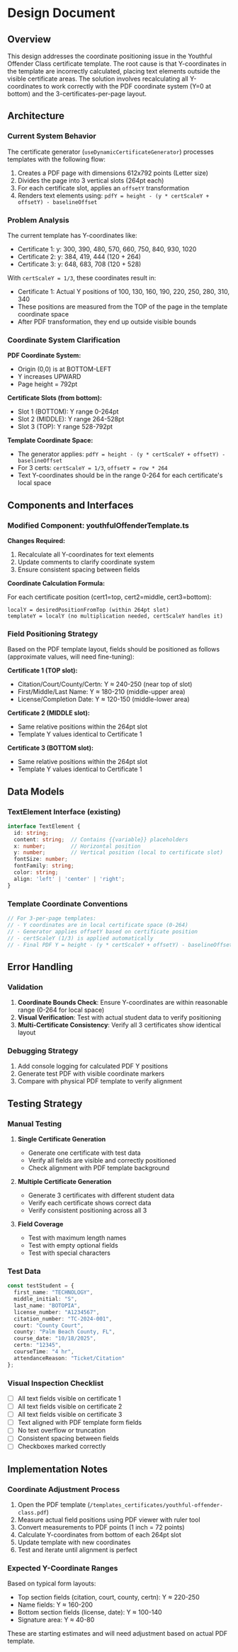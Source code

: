# Design Document

## Overview

This design addresses the coordinate positioning issue in the Youthful Offender Class certificate template. The root cause is that Y-coordinates in the template are incorrectly calculated, placing text elements outside the visible certificate areas. The solution involves recalculating all Y-coordinates to work correctly with the PDF coordinate system (Y=0 at bottom) and the 3-certificates-per-page layout.

## Architecture

### Current System Behavior

The certificate generator (`useDynamicCertificateGenerator`) processes templates with the following flow:

1. Creates a PDF page with dimensions 612x792 points (Letter size)
2. Divides the page into 3 vertical slots (264pt each)
3. For each certificate slot, applies an `offsetY` transformation
4. Renders text elements using: `pdfY = height - (y * certScaleY + offsetY) - baselineOffset`

### Problem Analysis

The current template has Y-coordinates like:
- Certificate 1: y: 300, 390, 480, 570, 660, 750, 840, 930, 1020
- Certificate 2: y: 384, 419, 444 (120 + 264)
- Certificate 3: y: 648, 683, 708 (120 + 528)

With `certScaleY = 1/3`, these coordinates result in:
- Certificate 1: Actual Y positions of 100, 130, 160, 190, 220, 250, 280, 310, 340
- These positions are measured from the TOP of the page in the template coordinate space
- After PDF transformation, they end up outside visible bounds

### Coordinate System Clarification

**PDF Coordinate System:**
- Origin (0,0) is at BOTTOM-LEFT
- Y increases UPWARD
- Page height = 792pt

**Certificate Slots (from bottom):**
- Slot 1 (BOTTOM): Y range 0-264pt
- Slot 2 (MIDDLE): Y range 264-528pt  
- Slot 3 (TOP): Y range 528-792pt

**Template Coordinate Space:**
- The generator applies: `pdfY = height - (y * certScaleY + offsetY) - baselineOffset`
- For 3 certs: `certScaleY = 1/3`, `offsetY = row * 264`
- Text Y-coordinates should be in the range 0-264 for each certificate's local space

## Components and Interfaces

### Modified Component: youthfulOffenderTemplate.ts

**Changes Required:**
1. Recalculate all Y-coordinates for text elements
2. Update comments to clarify coordinate system
3. Ensure consistent spacing between fields

**Coordinate Calculation Formula:**

For each certificate position (cert1=top, cert2=middle, cert3=bottom):
```
localY = desiredPositionFromTop (within 264pt slot)
templateY = localY (no multiplication needed, certScaleY handles it)
```

### Field Positioning Strategy

Based on the PDF template layout, fields should be positioned as follows (approximate values, will need fine-tuning):

**Certificate 1 (TOP slot):**
- Citation/Court/County/Certn: Y ≈ 240-250 (near top of slot)
- First/Middle/Last Name: Y ≈ 180-210 (middle-upper area)
- License/Completion Date: Y ≈ 120-150 (middle-lower area)

**Certificate 2 (MIDDLE slot):**
- Same relative positions within the 264pt slot
- Template Y values identical to Certificate 1

**Certificate 3 (BOTTOM slot):**
- Same relative positions within the 264pt slot
- Template Y values identical to Certificate 1

## Data Models

### TextElement Interface (existing)

```typescript
interface TextElement {
  id: string;
  content: string;  // Contains {{variable}} placeholders
  x: number;        // Horizontal position
  y: number;        // Vertical position (local to certificate slot)
  fontSize: number;
  fontFamily: string;
  color: string;
  align: 'left' | 'center' | 'right';
}
```

### Template Coordinate Conventions

```typescript
// For 3-per-page templates:
// - Y coordinates are in local certificate space (0-264)
// - Generator applies offsetY based on certificate position
// - certScaleY (1/3) is applied automatically
// - Final PDF Y = height - (y * certScaleY + offsetY) - baselineOffset
```

## Error Handling

### Validation

1. **Coordinate Bounds Check**: Ensure Y-coordinates are within reasonable range (0-264 for local space)
2. **Visual Verification**: Test with actual student data to verify positioning
3. **Multi-Certificate Consistency**: Verify all 3 certificates show identical layout

### Debugging Strategy

1. Add console logging for calculated PDF Y positions
2. Generate test PDF with visible coordinate markers
3. Compare with physical PDF template to verify alignment

## Testing Strategy

### Manual Testing

1. **Single Certificate Generation**
   - Generate one certificate with test data
   - Verify all fields are visible and correctly positioned
   - Check alignment with PDF template background

2. **Multiple Certificate Generation**
   - Generate 3 certificates with different student data
   - Verify each certificate shows correct data
   - Verify consistent positioning across all 3

3. **Field Coverage**
   - Test with maximum length names
   - Test with empty optional fields
   - Test with special characters

### Test Data

```typescript
const testStudent = {
  first_name: "TECHNOLOGY",
  middle_initial: "S",
  last_name: "BOTOPIA",
  license_number: "A1234567",
  citation_number: "TC-2024-001",
  court: "County Court",
  county: "Palm Beach County, FL",
  course_date: "10/18/2025",
  certn: "12345",
  courseTime: "4 hr",
  attendanceReason: "Ticket/Citation"
};
```

### Visual Inspection Checklist

- [ ] All text fields visible on certificate 1
- [ ] All text fields visible on certificate 2
- [ ] All text fields visible on certificate 3
- [ ] Text aligned with PDF template form fields
- [ ] No text overflow or truncation
- [ ] Consistent spacing between fields
- [ ] Checkboxes marked correctly

## Implementation Notes

### Coordinate Adjustment Process

1. Open the PDF template (`/templates_certificates/youthful-offender-class.pdf`)
2. Measure actual field positions using PDF viewer with ruler tool
3. Convert measurements to PDF points (1 inch = 72 points)
4. Calculate Y-coordinates from bottom of each 264pt slot
5. Update template with new coordinates
6. Test and iterate until alignment is perfect

### Expected Y-Coordinate Ranges

Based on typical form layouts:
- Top section fields (citation, court, county, certn): Y ≈ 220-250
- Name fields: Y ≈ 160-200
- Bottom section fields (license, date): Y ≈ 100-140
- Signature area: Y ≈ 40-80

These are starting estimates and will need adjustment based on actual PDF template.
